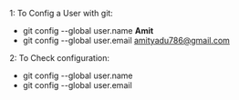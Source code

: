 1: To Config a User with git:
- git config --global user.name **Amit**
- git config --global user.email amityadu786@gmail.com

2: To Check configuration:

- git config --global user.name
- git config --global user.email